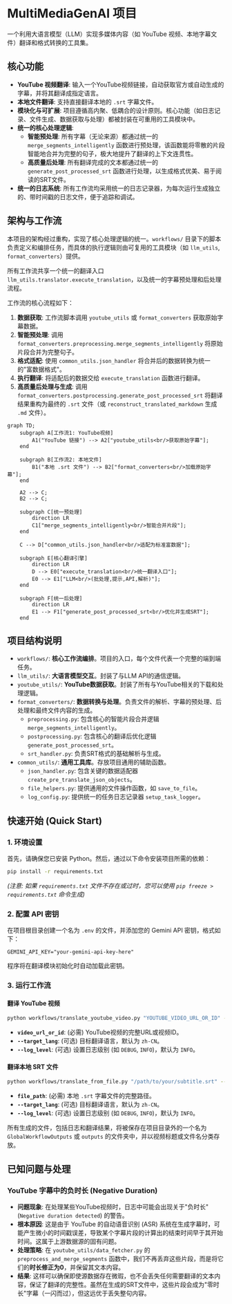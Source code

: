 # MultiMediaGenAI 项目

一个利用大语言模型（LLM）实现多媒体内容（如 YouTube 视频、本地字幕文件）翻译和格式转换的工具集。

## 核心功能

- **YouTube 视频翻译**: 输入一个YouTube视频链接，自动获取官方或自动生成的字幕，并将其翻译成指定语言。
- **本地文件翻译**: 支持直接翻译本地的 `.srt` 字幕文件。
- **模块化与可扩展**: 项目遵循高内聚、低耦合的设计原则。核心功能（如日志记录、文件生成、数据获取与处理）都被封装在可重用的工具模块中。
- **统一的核心处理逻辑**:
  - **智能预处理**: 所有字幕（无论来源）都通过统一的 `merge_segments_intelligently` 函数进行预处理，该函数能将零散的片段智能地合并为完整的句子，极大地提升了翻译的上下文连贯性。
  - **高质量后处理**: 所有翻译完成的文本都通过统一的 `generate_post_processed_srt` 函数进行处理，以生成格式优美、易于阅读的SRT文件。
- **统一的日志系统**: 所有工作流均采用统一的日志记录器，为每次运行生成独立的、带时间戳的日志文件，便于追踪和调试。

## 架构与工作流

本项目的架构经过重构，实现了核心处理逻辑的统一。`workflows/` 目录下的脚本负责定义和编排任务，而具体的执行逻辑则由可复用的工具模块（如 `llm_utils`, `format_converters`）提供。

所有工作流共享一个统一的翻译入口 `llm_utils.translator.execute_translation`，以及统一的字幕预处理和后处理流程。

工作流的核心流程如下：
1. **数据获取**: 工作流脚本调用 `youtube_utils` 或 `format_converters` 获取原始字幕数据。
2. **智能预处理**: 调用 `format_converters.preprocessing.merge_segments_intelligently` 将原始片段合并为完整句子。
3. **格式适配**: 使用 `common_utils.json_handler` 将合并后的数据转换为统一的"富数据格式"。
4. **执行翻译**: 将适配后的数据交给 `execute_translation` 函数进行翻译。
5. **高质量后处理与生成**: 调用 `format_converters.postprocessing.generate_post_processed_srt` 将翻译结果重构为最终的 `.srt` 文件（或 `reconstruct_translated_markdown` 生成 `.md` 文件）。

```mermaid
graph TD;
    subgraph A[工作流1: YouTube视频]
        A1("YouTube 链接") --> A2["youtube_utils<br/>获取原始字幕"];
    end

    subgraph B[工作流2: 本地文件]
        B1("本地 .srt 文件") --> B2["format_converters<br/>加载原始字幕"];
    end

    A2 --> C;
    B2 --> C;

    subgraph C[统一预处理]
        direction LR
        C1["merge_segments_intelligently<br/>智能合并片段"];
    end
    
    C --> D["common_utils.json_handler<br/>适配为标准富数据"];

    subgraph E[核心翻译引擎]
        direction LR
        D --> E0["execute_translation<br/>统一翻译入口"];
        E0 --> E1["LLM<br/>(批处理,提示,API,解析)"];
    end

    subgraph F[统一后处理]
        direction LR
        E1 --> F1["generate_post_processed_srt<br/>优化并生成SRT"];
    end
```

## 项目结构说明

- `workflows/`: **核心工作流编排**。项目的入口，每个文件代表一个完整的端到端任务。
- `llm_utils/`: **大语言模型交互**。封装了与LLM API的通信逻辑。
- `youtube_utils/`: **YouTube数据获取**。封装了所有与YouTube相关的下载和处理逻辑。
- `format_converters/`: **数据转换与处理**。负责文件的解析、字幕的预处理、后处理和最终文件内容的生成。
  - `preprocessing.py`: 包含核心的智能片段合并逻辑 `merge_segments_intelligently`。
  - `postprocessing.py`: 包含核心的翻译后优化逻辑 `generate_post_processed_srt`。
  - `srt_handler.py`: 负责SRT格式的基础解析与生成。
- `common_utils/`: **通用工具库**。存放项目通用的辅助函数。
  - `json_handler.py`: 包含关键的数据适配器 `create_pre_translate_json_objects`。
  - `file_helpers.py`: 提供通用的文件操作函数，如 `save_to_file`。
  - `log_config.py`: 提供统一的任务日志记录器 `setup_task_logger`。


## 快速开始 (Quick Start)

### 1. 环境设置

首先，请确保您已安装 Python。然后，通过以下命令安装项目所需的依赖：

```bash
pip install -r requirements.txt
```
*(注意: 如果 `requirements.txt` 文件不存在或过时，您可以使用 `pip freeze > requirements.txt` 命令生成)*

### 2. 配置 API 密钥

在项目根目录创建一个名为 `.env` 的文件，并添加您的 Gemini API 密钥，格式如下：

```
GEMINI_API_KEY="your-gemini-api-key-here"
```
程序将在翻译模块初始化时自动加载此密钥。

### 3. 运行工作流

#### 翻译 YouTube 视频

```bash
python workflows/translate_youtube_video.py "YOUTUBE_VIDEO_URL_OR_ID" --target_lang "zh-CN"
```
- **`video_url_or_id`**: (必需) YouTube视频的完整URL或视频ID。
- **`--target_lang`**: (可选) 目标翻译语言，默认为 `zh-CN`。
- **`--log_level`**: (可选) 设置日志级别 (如 `DEBUG`, `INFO`)，默认为 `INFO`。

#### 翻译本地 SRT 文件

```bash
python workflows/translate_from_file.py "/path/to/your/subtitle.srt" --target_lang "zh-CN"
```
- **`file_path`**: (必需) 本地 `.srt` 字幕文件的完整路径。
- **`--target_lang`**: (可选) 目标翻译语言，默认为 `zh-CN`。
- **`--log_level`**: (可选) 设置日志级别 (如 `DEBUG`, `INFO`)，默认为 `INFO`。

所有生成的文件，包括日志和翻译结果，将被保存在项目目录外的一个名为 `GlobalWorkflowOutputs` 或 `outputs` 的文件夹中，并以视频标题或文件名分类存放。

## 已知问题与处理

### YouTube 字幕中的负时长 (Negative Duration)

- **问题现象**: 在处理某些YouTube视频时，日志中可能会出现关于"负时长" (`Negative duration detected`) 的警告。
- **根本原因**: 这是由于 YouTube 的自动语音识别 (ASR) 系统在生成字幕时，可能产生微小的时间戳误差，导致某个字幕片段的计算出的结束时间早于其开始时间。这属于上游数据源的固有问题。
- **处理策略**: 在 `youtube_utils/data_fetcher.py` 的 `preprocess_and_merge_segments` 函数中，我们不再丢弃这些片段，而是将它们的**时长修正为0**，并保留其文本内容。
- **结果**: 这样可以确保即使源数据存在微瑕，也不会丢失任何需要翻译的文本内容，保证了翻译的完整性。虽然在生成的SRT文件中，这些片段会成为"零时长"字幕（一闪而过），但这远优于丢失整句内容。
